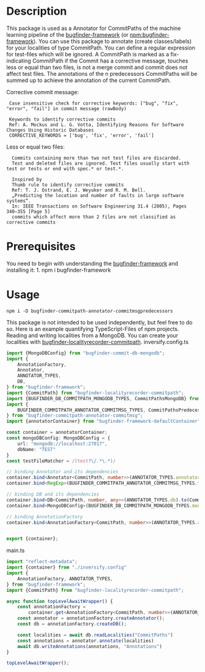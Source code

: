 # Description
This package is used as a Annotator for CommitPaths of the machine learning pipeline of the
[bugfinder-framework](https://github.com/penguinsAreFunny/bugFinder-framework#readme) (or 
[npm:bugfinder-framework](https://www.npmjs.com/package/bugfinder-framework)). 
You can use this package to annotate (create classes/labels) for your localities of type CommitPath.
You can define a regular expression for test-files which will be ignored.
A CommitPath is marked as a fix-indicating CommitPath if the Commit has a corrective message, touches less or equal
than two files, is not a merge commit and commit does not affect test files.
The annotations of the n predecessors CommitPaths will be summed up to achieve the annotation of the current CommitPath. 

 Corrective commit message:
 
     Case insensitive check for corrective keywords: ["bug", "fix", "error", "fail"] in commit message (rawBody)
     
     Keywords to identify corrective commits
     Ref: A. Mockus and L. G. Votta, Identifying Reasons for Software Changes Using Historic Databases
     CORRECTIVE_KEYWORDS = ['bug', 'fix', 'error', 'fail']
 
 Less or equal two files:
 
      Commits containing more than two not test files are discarded.
      Test and deleted files are ignored. Test files usually start with test or tests or end with spec.* or test.*.
      
      Inspired by
      Thumb rule to identify corrective commits
      Ref: T. J. Ostrand, E. J. Weyuker and R. M. Bell.
      „Predicting the location and number of faults in large software systems“.
      In: IEEE Transactions on Software Engineering 31.4 (2005), Pages 340–355 [Page 5]
      commits which affect more than 2 files are not classified as corrective commits

# Prerequisites
You need to begin with understanding the [bugfinder-framework](https://github.com/penguinsAreFunny/bugFinder-framework#readme)
and installing it:
1. 
        npm i bugfinder-framework

 
    
# Usage
    npm i -D bugfinder-commitpath-annotator-commitmsgpredecessors
    
This package is not intended to be used independently, but feel free to do so.
Here is an example quantifying TypeScript-Files of npm projects. Reading and writing localities from a
MongoDB. You can create your localities with [bugfinder-localityrecorder-commitpath](https://www.npmjs.com/package/bugfinder-localityrecorder-commitpath).
inversify.config.ts
```typescript
import {MongoDBConfig} from "bugfinder-commit-db-mongodb";
import {
    AnnotationFactory,
    Annotator,
    ANNOTATOR_TYPES,
    DB,
} from "bugfinder-framework";
import {CommitPath} from "bugfinder-localityrecorder-commitpath";
import {BUGFINDER_DB_COMMITPATH_MONGODB_TYPES, CommitPathsMongoDB} from "bugfinder-commitpath-db-mongodb";
import {
    BUGFINDER_COMMITPATH_ANNOTATOR_COMMITMSG_TYPES, CommitPathsPredecessorsAnnotator,
} from "bugfinder-commitpath-annotator-commitmsg";
import {annotatorContainer} from "bugfinder-framework-defaultContainer";

const container = annotatorContainer;
const mongoDBConfig: MongoDBConfig = {
    url: "mongodb://localhost:27017",
    dbName: "TEST"
}
const testFileMatcher = /(test?\/.*\.*)/

// binding Annotator and its dependencies
container.bind<Annotator<CommitPath, number>>(ANNOTATOR_TYPES.annotator).to(CommitPathsPredecessorsAnnotator)
container.bind<RegExp>(BUGFINDER_COMMITPATH_ANNOTATOR_COMMITMSG_TYPES.testFileMatcher).toConstantValue(testFileMatcher)

// binding DB and its dependencies
container.bind<DB<CommitPath, number, any>>(ANNOTATOR_TYPES.db).to(CommitPathsMongoDB)
container.bind<MongoDBConfig>(BUGFINDER_DB_COMMITPATH_MONGODB_TYPES.mongoDBConfig).toConstantValue(mongoDBConfig)

// binding AnnotationFactory
container.bind<AnnotationFactory<CommitPath, number>>(ANNOTATOR_TYPES.annotationFactory).to(AnnotationFactory)


export {container};
```
main.ts
```typescript
import "reflect-metadata";
import {container} from "./inversify.config"
import {
    AnnotationFactory, ANNOTATOR_TYPES,
} from "bugfinder-framework";
import {CommitPath} from "bugfinder-localityrecorder-commitpath";

async function topLevelAwaitWrapper() {
    const annotationFactory =
        container.get<AnnotationFactory<CommitPath, number>>(ANNOTATOR_TYPES.annotationFactory)
    const annotator = annotationFactory.createAnnotator();
    const db = annotationFactory.createDB();

    const localities = await db.readLocalities("CommitPaths")
    const annotations = annotator.annotate(localities)
    await db.writeAnnotations(annotations, "Annotations")
}

topLevelAwaitWrapper();
```